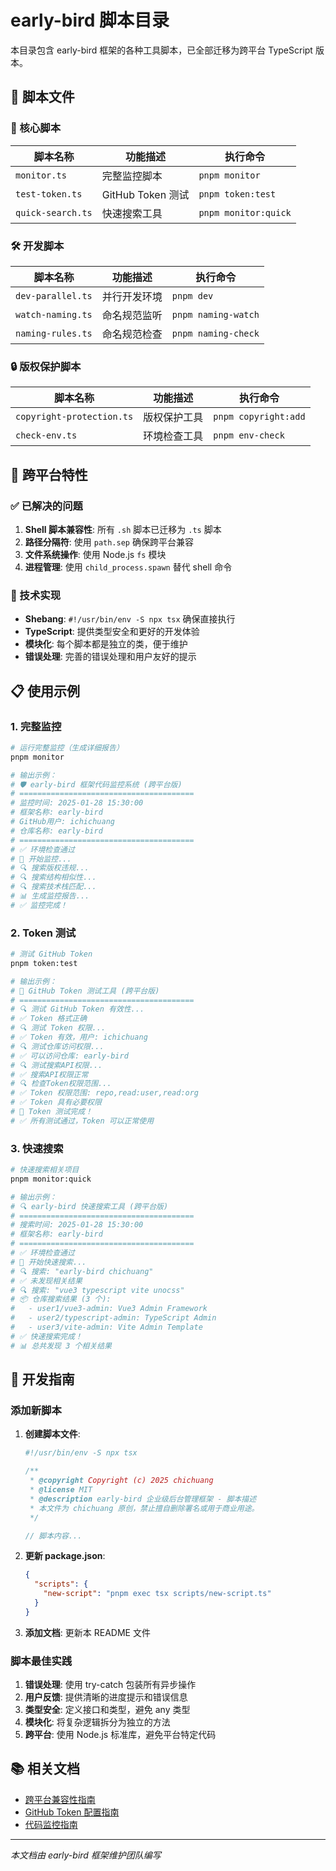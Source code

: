 # early-bird 脚本目录

本目录包含 early-bird 框架的各种工具脚本，已全部迁移为跨平台 TypeScript 版本。

## 📁 脚本文件

### 🔧 核心脚本

| 脚本名称          | 功能描述          | 执行命令             |
| ----------------- | ----------------- | -------------------- |
| `monitor.ts`      | 完整监控脚本      | `pnpm monitor`       |
| `test-token.ts`   | GitHub Token 测试 | `pnpm token:test`    |
| `quick-search.ts` | 快速搜索工具      | `pnpm monitor:quick` |

### 🛠️ 开发脚本

| 脚本名称          | 功能描述     | 执行命令            |
| ----------------- | ------------ | ------------------- |
| `dev-parallel.ts` | 并行开发环境 | `pnpm dev`          |
| `watch-naming.ts` | 命名规范监听 | `pnpm naming-watch` |
| `naming-rules.ts` | 命名规范检查 | `pnpm naming-check` |

### 🔒 版权保护脚本

| 脚本名称                  | 功能描述     | 执行命令             |
| ------------------------- | ------------ | -------------------- |
| `copyright-protection.ts` | 版权保护工具 | `pnpm copyright:add` |
| `check-env.ts`            | 环境检查工具 | `pnpm env-check`     |

## 🚀 跨平台特性

### ✅ 已解决的问题

1. **Shell 脚本兼容性**: 所有 `.sh` 脚本已迁移为 `.ts` 脚本
2. **路径分隔符**: 使用 `path.sep` 确保跨平台兼容
3. **文件系统操作**: 使用 Node.js `fs` 模块
4. **进程管理**: 使用 `child_process.spawn` 替代 shell 命令

### 🔧 技术实现

- **Shebang**: `#!/usr/bin/env -S npx tsx` 确保直接执行
- **TypeScript**: 提供类型安全和更好的开发体验
- **模块化**: 每个脚本都是独立的类，便于维护
- **错误处理**: 完善的错误处理和用户友好的提示

## 📋 使用示例

### 1. 完整监控

```bash
# 运行完整监控（生成详细报告）
pnpm monitor

# 输出示例：
# 🛡️ early-bird 框架代码监控系统 (跨平台版)
# =======================================
# 监控时间: 2025-01-28 15:30:00
# 框架名称: early-bird
# GitHub用户: ichichuang
# 仓库名称: early-bird
# =======================================
# ✅ 环境检查通过
# 🚀 开始监控...
# 🔍 搜索版权违规...
# 🔍 搜索结构相似性...
# 🔍 搜索技术栈匹配...
# 📊 生成监控报告...
# ✅ 监控完成！
```

### 2. Token 测试

```bash
# 测试 GitHub Token
pnpm token:test

# 输出示例：
# 🔑 GitHub Token 测试工具 (跨平台版)
# =======================================
# 🔍 测试 GitHub Token 有效性...
# ✅ Token 格式正确
# 🔍 测试 Token 权限...
# ✅ Token 有效，用户: ichichuang
# 🔍 测试仓库访问权限...
# ✅ 可以访问仓库: early-bird
# 🔍 测试搜索API权限...
# ✅ 搜索API权限正常
# 🔍 检查Token权限范围...
# ✅ Token 权限范围: repo,read:user,read:org
# ✅ Token 具有必要权限
# 🎉 Token 测试完成！
# ✅ 所有测试通过，Token 可以正常使用
```

### 3. 快速搜索

```bash
# 快速搜索相关项目
pnpm monitor:quick

# 输出示例：
# 🔍 early-bird 快速搜索工具 (跨平台版)
# =======================================
# 搜索时间: 2025-01-28 15:30:00
# 框架名称: early-bird
# =======================================
# ✅ 环境检查通过
# 🚀 开始快速搜索...
# 🔍 搜索: "early-bird chichuang"
# ✅ 未发现相关结果
# 🔍 搜索: "vue3 typescript vite unocss"
# 📦 仓库搜索结果 (3 个):
#   - user1/vue3-admin: Vue3 Admin Framework
#   - user2/typescript-admin: TypeScript Admin
#   - user3/vite-admin: Vite Admin Template
# ✅ 快速搜索完成！
# 📊 总共发现 3 个相关结果
```

## 🔧 开发指南

### 添加新脚本

1. **创建脚本文件**:

   ```typescript
   #!/usr/bin/env -S npx tsx

   /**
    * @copyright Copyright (c) 2025 chichuang
    * @license MIT
    * @description early-bird 企业级后台管理框架 - 脚本描述
    * 本文件为 chichuang 原创，禁止擅自删除署名或用于商业用途。
    */

   // 脚本内容...
   ```

2. **更新 package.json**:

   ```json
   {
     "scripts": {
       "new-script": "pnpm exec tsx scripts/new-script.ts"
     }
   }
   ```

3. **添加文档**: 更新本 README 文件

### 脚本最佳实践

1. **错误处理**: 使用 try-catch 包装所有异步操作
2. **用户反馈**: 提供清晰的进度提示和错误信息
3. **类型安全**: 定义接口和类型，避免 any 类型
4. **模块化**: 将复杂逻辑拆分为独立的方法
5. **跨平台**: 使用 Node.js 标准库，避免平台特定代码

## 📚 相关文档

- [跨平台兼容性指南](../docs/cross-platform-guide.md)
- [GitHub Token 配置指南](../docs/github-token-guide.md)
- [代码监控指南](../docs/code-monitoring-guide.md)

---

_本文档由 early-bird 框架维护团队编写_
